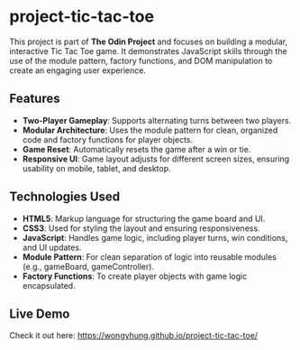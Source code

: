 # project-tic-tac-toe

This project is part of **The Odin Project** and focuses on building a modular, interactive Tic Tac Toe game. It demonstrates JavaScript skills through the use of the module pattern, factory functions, and DOM manipulation to create an engaging user experience.

## Features
- **Two-Player Gameplay**: Supports alternating turns between two players.
- **Modular Architecture**: Uses the module pattern for clean, organized code and factory functions for player objects.
- **Game Reset**: Automatically resets the game after a win or tie.
- **Responsive UI**: Game layout adjusts for different screen sizes, ensuring usability on mobile, tablet, and desktop.

## Technologies Used
- **HTML5**: Markup language for structuring the game board and UI.
- **CSS3**: Used for styling the layout and ensuring responsiveness.
- **JavaScript**: Handles game logic, including player turns, win conditions, and UI updates.
- **Module Pattern**: For clean separation of logic into reusable modules (e.g., gameBoard, gameController).
- **Factory Functions**: To create player objects with game logic encapsulated.

## Live Demo
Check it out here: https://wongyhung.github.io/project-tic-tac-toe/
